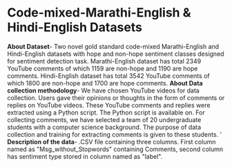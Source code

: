# Code-mixed-Marathi-English & Hindi-English Datasets
**About Dataset**-
Two novel gold standard code-mixed Marathi-English and Hindi-English datasets with hope and non-hope sentiment classes designed for sentiment detection task. Marathi-English dataset has total 2349 YouTube comments of which 1159  are non-hope and 1190 are hope comments. Hindi-English dataset has total 3542 YouTube comments of which 1800  are non-hope and 1700 are hope comments.
**About Data collection methodology**-
We have chosen YouTube videos for data collection. Users gave their opinions or thoughts in the form of comments or replies on YouTube videos. These YouTube comments and replies were extracted using a Python script. The Python script is available on. For collecting comments, we have selected a team of 20 undergraduate students with a computer science background. The purpose of data collection and training for extracting comments is given to these students. '
**Description of the data**-
.CSV file containing three columns. First column named as "Msg_without_Stopwords" containing Comments, second column has sentiment type stored in column named as "label". 
